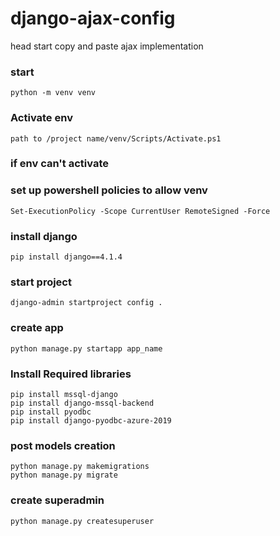 # django-ajax-config
head start copy and paste ajax implementation


### start <br/>
`python -m venv venv`<br/>


### Activate env
`path to /project name/venv/Scripts/Activate.ps1`<br/>

### if env can't activate 

### set up powershell policies to allow venv <br/>
`Set-ExecutionPolicy -Scope CurrentUser RemoteSigned -Force`<br/>

### install django <br/>
`pip install django==4.1.4`<br/>
### start project <br/>
`django-admin startproject config .`<br/>

### create app <br/>
`python manage.py startapp app_name`

### Install Required libraries
`pip install mssql-django`<br/>
`pip install django-mssql-backend`<br/>
`pip install pyodbc`<br/>
`pip install django-pyodbc-azure-2019`<br/>




### post models creation <br/>
`python manage.py makemigrations` <br/>
`python manage.py migrate` <br/>
### create superadmin <br/>
`python manage.py createsuperuser` <br/>
